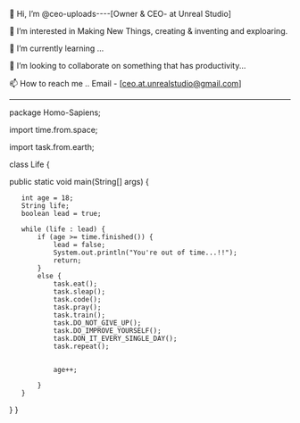 👋 Hi, I’m @ceo-uploads----[Owner & CEO- at Unreal Studio]                                                                                 

👀 I’m interested in Making New Things, creating  & inventing and exploaring.

🌱 I’m currently learning ... 

💞️ I’m looking to collaborate on something that has productivity...

📫 How to reach me .. Email - [ceo.at.unrealstudio@gmail.com]



---------------------------------------------------------------------------

 package Homo-Sapiens;

 import time.from.space;
 
 import task.from.earth;

 class Life {

   public static void main(String[] args) {
       
       

       int age = 18;
       String life;
       boolean lead = true;

       while (life : lead) {
           if (age >= time.finished()) {
               lead = false;
               System.out.println("You're out of time...!!");
               return;
           }
           else {
               task.eat();
               task.sleap();
               task.code();
               task.pray();
               task.train();
               task.DO_NOT_GIVE_UP();
               task.DO_IMPROVE_YOURSELF();
               task.DON_IT_EVERY_SINGLE_DAY();
               task.repeat();


               age++;
               
           }
       }
   }
}
